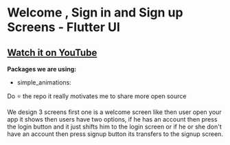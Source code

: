 # Welcome , Sign in and Sign up Screens - Flutter UI

## [Watch it on YouTube](  )

**Packages we are using:**

- simple_animations: 

Do ⭐ the repo it really motivates me to share more open source

We design 3 screens first one is a welcome screen like then user open your app it shows then users have two options, 
if he has an account then press the login button and it just shifts him to the login screen or 
if he or she don't have an account then press signup button its transfers to the signup screen.
